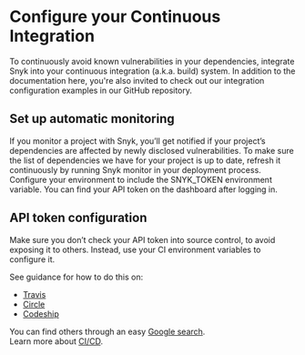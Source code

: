 # Configure your Continuous Integration

To continuously avoid known vulnerabilities in your dependencies, integrate Snyk into your continuous integration (a.k.a. build) system. In addition to the documentation here, you're also invited to check out our integration configuration examples in our GitHub repository.

## Set up automatic monitoring

If you monitor a project with Snyk, you’ll get notified if your project’s dependencies are affected by newly disclosed vulnerabilities. To make sure the list of dependencies we have for your project is up to date, refresh it continuously by running Snyk monitor in your deployment process. Configure your environment to include the SNYK\_TOKEN environment variable. You can find your API token on the dashboard after logging in.

## API token configuration

Make sure you don’t check your API token into source control, to avoid exposing it to others. Instead, use your CI environment variables to configure it.

See guidance for how to do this on:

* [Travis](https://docs.travis-ci.com/user/environment-variables/)
* [Circle](https://circleci.com/docs/environment-variables/)
* [Codeship](https://codeship.com/documentation/continuous-integration/set-environment-variables/)

You can find others through an easy [Google search](https://www.google.co.uk/search?q=setting+up+env+variables+in+CI).\
Learn more about [CI/CD](https://snyk.io/learn/what-is-ci-cd-pipeline-and-tools-explained/).
